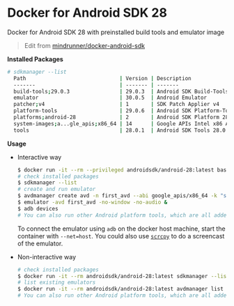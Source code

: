 # Docker for Android SDK 28

Docker for Android SDK 28 with preinstalled build tools and emulator image

> Edit from [mindrunner/docker-android-sdk](https://github.com/mindrunner/docker-android-sdk)

**Installed Packages**
```bash
# sdkmanager --list
  Path                              | Version | Description                       | Location
  -------                           | ------- | -------                           | -------
  build-tools;29.0.3                | 29.0.3  | Android SDK Build-Tools 29.0.3    | build-tools/29.0.3/
  emulator                          | 30.0.5  | Android Emulator                  | emulator/
  patcher;v4                        | 1       | SDK Patch Applier v4              | patcher/v4/
  platform-tools                    | 29.0.6  | Android SDK Platform-Tools        | platform-tools/
  platforms;android-28              | 2       | Android SDK Platform 28           | platforms/android-28/
  system-images;a...gle_apis;x86_64 | 14      | Google APIs Intel x86 Atom_64 ... | system-images/a...le_apis/x86_64/
  tools                             | 28.0.1  | Android SDK Tools 28.0.1          | tools/
```

**Usage**

- Interactive way
  ```bash
  $ docker run -it --rm --privileged androidsdk/android-28:latest bash
  # check installed packages
  $ sdkmanager --list
  # create and run emulator
  $ avdmanager create avd -n first_avd --abi google_apis/x86_64 -k "system-images;android-28;google_apis;x86_64"
  $ emulator -avd first_avd -no-window -no-audio &
  $ adb devices
  # You can also run other Android platform tools, which are all added to the PATH environment variable
  ```

  To connect the emulator using `adb` on the docker host machine, start the container with `--net=host`.
  You could also use [`scrcpy`](https://github.com/Genymobile/scrcpy) to do a screencast of the emulator.

- Non-interactive way
  ```bash
  # check installed packages
  $ docker run -it --rm androidsdk/android-28:latest sdkmanager --list
  # list existing emulators
  $ docker run -it --rm androidsdk/android-28:latest avdmanager list avd
  # You can also run other Android platform tools, which are all added to the PATH environment variable
  ```
